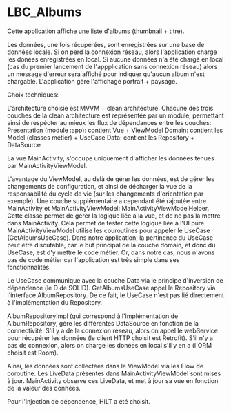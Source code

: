 # LBC_Albums

Cette application affiche une liste d'albums (thumbnail + titre).

Les données, une fois récupérées, sont enregistrées sur une base de données locale. Si on perd la connexion réseau, alors l'application charge les donées enregistrées
en local. Si aucune données n'a été chargé en local (cas du premier lancement de l'appplication sans connexion réseau) alors un message d'erreur sera affiché pour
indiquer qu'aucun album n'est chargable. L'application gère l'affichage portrait + paysage.

Choix techniques:

L'architecture choisie est MVVM + clean architecture. Chacune des trois couches de la clean architecture est représentée par un module, permettant ainsi de respécter
au mieux les flux de dépendances entre les couches:
Presentation (module :app): contient Vue + ViewModel
Domain: contient les Model (classes métier) + UseCase
Data: contient les Repository + DataSource

La vue MainActivity, s'occupe uniquement d'afficher les données tenues par MainActivityViewModel.

L'avantage du ViewModel, au delà de gérer les données, est de gérer les changements de configuration, et ainsi de décharger la vue de la responsabilité du cycle de vie
(sur les changements d'orientation par exemple). Une couche supplémentaire a cependant été rajoutée entre MainActivity et MainActivityViewModel: MainActivityViewModelHelper.
Cette classe permet de gérer la logique liée à la vue, et de ne pas la mettre dans MainActivity. Celà permet de tester cette logique liée à l'UI pure.
MainActivityViewModel utilise les couroutines pour appeler le UseCase (GetAlbumsUseCase). Dans notre application, la pertinence du UseCase peut être discutable, car le but
principal de la couche domain, et donc du UseCase, est d'y mettre le code métier. Or, dans notre cas, nous n'avons pas de code métier car l'application est très simple 
dans ses fonctionnalités.

Le UseCase communique avec la couche Data via le principe d'inversion de dépendence (le D de SOLID). GetAlbumsUseCase appel le Repository via l'interface AlbumRepository.
De ce fait, le UseCase n'est pas lié directement à l'implémentation du Repository.

AlbumRepositoryImpl (qui correspond à l'implémentation de AlbumRepository, gère les différentes DataSource en fonction de la connectivité. S'il y a de la connexion 
réseau, alors on appel le webService pour récupérer les données (le client HTTP choisit est Retrofit). S'il n'y a pas de connexion, alors on charge les donées en local
s'il y en a (l'ORM choisit est Room).

Ainsi, les données sont collectées dans le ViewModel via les Flow de coroutine. Les LiveData présentes dans MainActivityViewModel sont mises à jour. MainActivity observe
ces LiveData, et met à jour sa vue en fonction de la valeur des données.

Pour l'injection de dépendence, HILT a été choisit.
